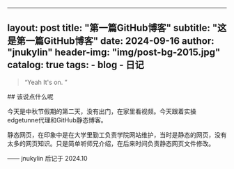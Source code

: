
---
layout:     post
title:      "第一篇GitHub博客"
subtitle:   "这是第一篇GitHub博客"
date:       2024-09-16
author:     "jnukylin"
header-img: "img/post-bg-2015.jpg"
catalog: true
tags:
    - blog
    - 日记
---



> “Yeah It's on. ”


<p id = "build"></p>
## 该说点什么呢

今天是中秋节假期的第二天，没有出门，在家里看视频。今天跟着实操edgetunne代理和GitHub静态博客。

静态网页，在印象中是在大学里勤工负责学院网站维护，当时是静态的网页，没有太多的网页知识。只是简单听师兄介绍，在后来时间负责静态网页文件修改。






—— jnukylin 后记于 2024.10
